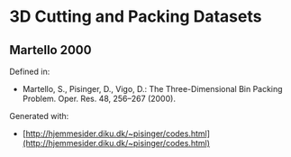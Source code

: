 # 3D Cutting and Packing Datasets

## Martello 2000

Defined in:

* Martello, S., Pisinger, D., Vigo, D.: The Three-Dimensional Bin Packing Problem. Oper. Res. 48, 256–267 (2000).

Generated with:

* [http://hjemmesider.diku.dk/~pisinger/codes.html](http://hjemmesider.diku.dk/~pisinger/codes.html)

